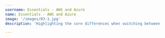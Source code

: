 ```yaml
---
username: Essentials - AWS and Azure
name: Essentials - AWS and Azure
image: '/images/03-1.jpg'
description: 'Highlighting the core differences when switching between clouds'

---
```

